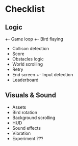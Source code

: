 # Checklist

## Logic

+- Game loop
+- Bird flaying

- Collison detection
- Score
- Obstacles logic
- World scrolling
- Retry
- End screen
  +- Input detection
- Leaderboard

## Visuals & Sound

- Assets
- Bird rotation
- Background scrolling
- HUD
- Sound effects
- Vibration
- Experiment ???
